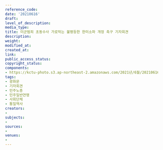 ```yaml
---
reference_code: 
date: '20210616'
draft: 
level_of_description: 
media_type: 
title: 미군범죄 초동수사 가로막는 불평등한 한미소파 개정 촉구 기자회견
description: 
weight: 
modified_at: 
created_at: 
link: 
public_access_status: 
copyright_status: 
components:
- https://kctu-photo.s3.ap-northeast-2.amazonaws.com/2021년/6월/20210616-미군범죄+초동수사+가로막는+불평등한+한미소파+개정+촉구+기자회견_광화문_기자회견_민주노총_민주일반연맹_사회단체_통일역사/_1D20767.jpg
tags:
- 광화문
- 기자회견
- 민주노총
- 민주일반연맹
- 사회단체
- 통일역사
creators:
- 
subjects:
- 
sources:
- 
venues:
- 
---
```

